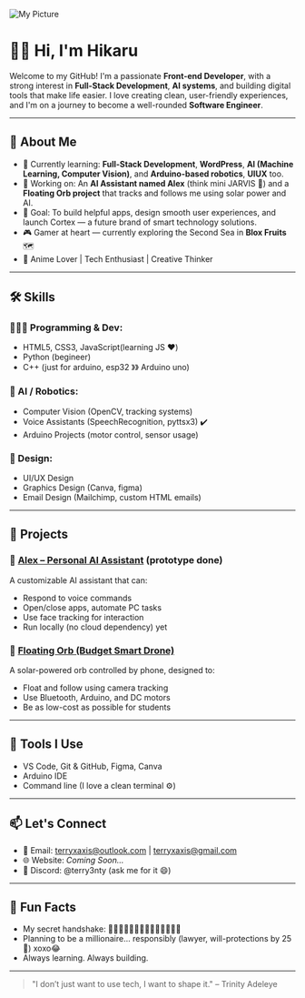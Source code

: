 ![My Picture](https://avatars.githubusercontent.com/u/133876754?v=4)
# 👋🏾 Hi, I'm Hikaru

Welcome to my GitHub! I'm a passionate **Front-end Developer**, with a strong interest in **Full-Stack Development**, **AI systems**, and building digital tools that make life easier. I love creating clean, user-friendly experiences, and I'm on a journey to become a well-rounded **Software Engineer**.

---

## 🧠 About Me

- 🔭 Currently learning: **Full-Stack Development**, **WordPress**, **AI (Machine Learning, Computer Vision)**, and **Arduino-based robotics**, **UIUX** too.
- 🌱 Working on: An **AI Assistant named Alex** (think mini JARVIS 🤖) and a **Floating Orb project** that tracks and follows me using solar power and AI.
- 🎯 Goal: To build helpful apps, design smooth user experiences, and launch Cortex — a future brand of smart technology solutions.
- 🎮 Gamer at heart — currently exploring the Second Sea in **Blox Fruits** 🗺️
- 🧠 Anime Lover | Tech Enthusiast | Creative Thinker

---

## 🛠️ Skills

### 👨🏾‍💻 Programming & Dev:
- HTML5, CSS3, JavaScript(learning JS ♥️)
- Python (begineer)
- C++ (just for arduino, esp32 》》 Arduino uno)

### 🧠 AI / Robotics:
- Computer Vision (OpenCV, tracking systems)
- Voice Assistants (SpeechRecognition, pyttsx3) ✔️ 
- Arduino Projects (motor control, sensor usage)

### 🎨 Design:
- UI/UX Design
- Graphics Design (Canva, figma)
- Email Design (Mailchimp, custom HTML emails)

---

## 🚀 Projects

### 🔹 [Alex – Personal AI Assistant](#) (prototype done)
A customizable AI assistant that can:
- Respond to voice commands
- Open/close apps, automate PC tasks
- Use face tracking for interaction
- Run locally (no cloud dependency) yet

### 🔹 [Floating Orb (Budget Smart Drone)](#)
A solar-powered orb controlled by phone, designed to:
- Float and follow using camera tracking
- Use Bluetooth, Arduino, and DC motors
- Be as low-cost as possible for students

---

## 🧰 Tools I Use

- VS Code, Git & GitHub, Figma, Canva
- Arduino IDE
- Command line (I love a clean terminal ⚙️)

---

## 📫 Let's Connect

- 📧 Email: terryxaxis@outlook.com | terryxaxis@gmail.com
- 🌐 Website: *Coming Soon...*
- 💬 Discord: @terry3nty (ask me for it 😄)

---

## 🔖 Fun Facts

- My secret handshake: 👍🏾👊🏾✊🏾🤜🏾🫰🏾🤙🏾🤝🏾
- Planning to be a millionaire... responsibly (lawyer, will-protections by 25 💼) xoxo😂
- Always learning. Always building.

---

> "I don’t just want to use tech, I want to shape it." – Trinity Adeleye
